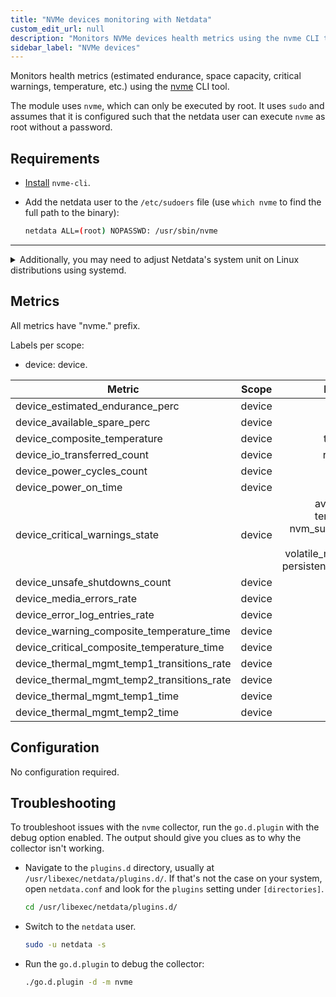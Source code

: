 ```yaml
---
title: "NVMe devices monitoring with Netdata"
custom_edit_url: null
description: "Monitors NVMe devices health metrics using the nvme CLI tool."
sidebar_label: "NVMe devices"
---
```




Monitors health metrics (estimated endurance, space capacity, critical warnings, temperature, etc.) using
the [nvme](https://github.com/linux-nvme/nvme-cli#nvme-cli) CLI tool.

The module uses `nvme`, which can only be executed by root. It uses `sudo` and assumes that it is configured such that
the netdata user can execute `nvme` as root without a password.

## Requirements

- [Install](https://github.com/linux-nvme/nvme-cli#distro-support) `nvme-cli`.
- Add the netdata user to the `/etc/sudoers` file (use `which nvme` to find the full path to the binary):

  ```bash
  netdata ALL=(root) NOPASSWD: /usr/sbin/nvme
  ```

---

<details>
<summary>Additionally, you may need to adjust Netdata's system unit on Linux distributions using systemd.</summary>

> **Note**: This is an optional step. Only do this if adding netdata to `/etc/sudoers` didn't help.

The default [CapabilityBoundingSet](https://www.freedesktop.org/software/systemd/man/systemd.exec.html#Capabilities)
doesn't allow using sudo, and is quite strict in general. Resetting is not optimal, but a next-best solution given the
inability to execute nvme using sudo.

As the root user, do the following:

   ```bash
  mkdir /etc/systemd/system/netdata.service.d
  echo -e '[Service]\nCapabilityBoundingSet=~' | tee /etc/systemd/system/netdata.service.d/unset-capability-bounding-set.conf
  systemctl daemon-reload
  systemctl restart netdata.service
  ```

</details>

## Metrics

All metrics have "nvme." prefix.

Labels per scope:

- device: device.

| Metric                                     | Scope  |                                                           Dimensions                                                           |     Units     |
|--------------------------------------------|:------:|:------------------------------------------------------------------------------------------------------------------------------:|:-------------:|
| device_estimated_endurance_perc            | device |                                                              used                                                              |       %       |
| device_available_spare_perc                | device |                                                             spare                                                              |       %       |
| device_composite_temperature               | device |                                                          temperature                                                           |    celsius    |
| device_io_transferred_count                | device |                                                         read, written                                                          |     bytes     |
| device_power_cycles_count                  | device |                                                             power                                                              |    cycles     |
| device_power_on_time                       | device |                                                            power-on                                                            |    seconds    |
| device_critical_warnings_state             | device | available_spare, temp_threshold, nvm_subsystem_reliability, read_only, volatile_mem_backup_failed, persistent_memory_read_only |     state     |
| device_unsafe_shutdowns_count              | device |                                                             unsafe                                                             |   shutdowns   |
| device_media_errors_rate                   | device |                                                             media                                                              |   errors/s    |
| device_error_log_entries_rate              | device |                                                           error_log                                                            |   entries/s   |
| device_warning_composite_temperature_time  | device |                                                             wctemp                                                             |    seconds    |
| device_critical_composite_temperature_time | device |                                                             cctemp                                                             |    seconds    |
| device_thermal_mgmt_temp1_transitions_rate | device |                                                             temp1                                                              | transitions/s |
| device_thermal_mgmt_temp2_transitions_rate | device |                                                             temp2                                                              | transitions/s |
| device_thermal_mgmt_temp1_time             | device |                                                             temp1                                                              |    seconds    |
| device_thermal_mgmt_temp2_time             | device |                                                             temp2                                                              |    seconds    |

## Configuration

No configuration required.

## Troubleshooting

To troubleshoot issues with the `nvme` collector, run the `go.d.plugin` with the debug option enabled. The
output should give you clues as to why the collector isn't working.

- Navigate to the `plugins.d` directory, usually at `/usr/libexec/netdata/plugins.d/`. If that's not the case on
  your system, open `netdata.conf` and look for the `plugins` setting under `[directories]`.

  ```bash
  cd /usr/libexec/netdata/plugins.d/
  ```

- Switch to the `netdata` user.

  ```bash
  sudo -u netdata -s
  ```

- Run the `go.d.plugin` to debug the collector:

  ```bash
  ./go.d.plugin -d -m nvme
  ```
